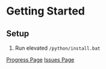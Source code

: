 # Getting Started
## Setup
1. Run elevated ``/python/install.bat``

[Progress Page](./doc/wish.md)
[Issues Page](./doc/issue.md)
